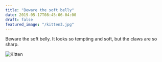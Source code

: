 ```yaml
---
title: "Beware the soft belly"
date: 2019-05-17T08:45:06-04:00
draft: false
featured_image: "/kitten3.jpg"
---
```


Beware the soft belly.  It looks so tempting and soft, but the claws are so sharp.  

![Kitten](/kitten3.jpg)